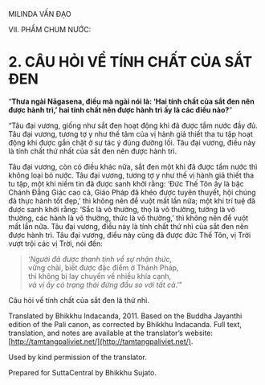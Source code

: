  

MILINDA VẤN ĐẠO

VII. PHẨM CHUM NƯỚC:

# 2\. CÂU HỎI VỀ TÍNH CHẤT CỦA SẮT ĐEN

“**Thưa ngài Nāgasena, điều mà ngài nói là: ‘Hai tính chất của sắt đen nên được hành trì,’ hai tính chất nên được hành trì ấy là các điều nào?**”

“Tâu đại vương, giống như sắt đen hoạt động khi đã được tẩm nước đầy đủ. Tâu đại vương, tương tợ y như thế tâm của vị hành giả thiết tha tu tập hoạt động khi được gắn chặt ở sự tác ý đúng đường lối. Tâu đại vương, điều này là tính chất thứ nhất của sắt đen nên được hành trì.

Tâu đại vương, còn có điều khác nữa, sắt đen một khi đã được tẩm nước thì không loại bỏ nước. Tâu đại vương, tương tợ y như thế vị hành giả thiết tha tu tập, một khi niềm tin đã được sanh khởi rằng: ‘Đức Thế Tôn ấy là bậc Chánh Đẳng Giác cao cả, Giáo Pháp đã khéo được tuyên thuyết, hội chúng đã thực hành tốt đẹp,’ thì không nên để vuột mất lần nữa; một khi trí tuệ đã được sanh khởi rằng: ‘Sắc là vô thường, thọ là vô thường, tưởng là vô thường, các hành là vô thường, thức là vô thường,’ thì không nên để vuột mất lần nữa. Tâu đại vương, điều này là tính chất thứ nhì của sắt đen nên được hành trì. Tâu đại vương, điều này cũng đã được đức Thế Tôn, vị Trời vượt trội các vị Trời, nói đến:

> ‘_Người đã được thanh tịnh về sự nhận thức,_  
> vững chãi, biết được đặc điểm ở Thánh Pháp,  
> thì không bị lay chuyển về nhiều khía cạnh,  
> _và vị ấy có trạng thái đứng đầu so với tất cả_.’”

Câu hỏi về tính chất của sắt đen là thứ nhì.

Translated by Bhikkhu Indacanda, 2011. Based on the Buddha Jayanthi edition of the Pali canon, as corrected by Bhikkhu Indacanda. Full text, translation, and notes are available at the translator’s website: [http://tamtangpaliviet.net/](http://tamtangpaliviet.net/).

Used by kind permission of the translator.

Prepared for SuttaCentral by Bhikkhu Sujato.